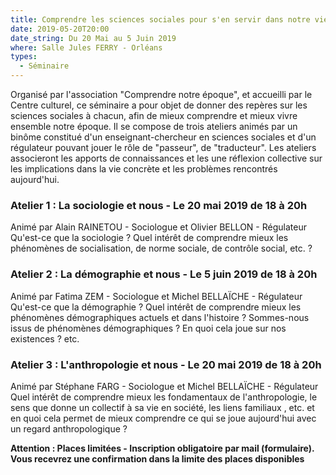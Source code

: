 ```yaml
---
title: Comprendre les sciences sociales pour s'en servir dans notre vie et nos projets
date: 2019-05-20T20:00
date_string: Du 20 Mai au 5 Juin 2019
where: Salle Jules FERRY - Orléans
types:
  - Séminaire
---
```


Organisé par l'association "Comprendre notre époque", et accueilli par le Centre culturel, ce séminaire a pour objet de donner des repères sur les sciences sociales à chacun, afin de mieux comprendre et mieux vivre ensemble notre époque. Il se compose de trois ateliers animés par un binôme constitué d'un enseignant-chercheur en sciences sociales et d'un régulateur pouvant jouer le rôle de "passeur", de "traducteur". Les ateliers associeront les apports de connaissances et les une réflexion collective sur les implications dans la vie concrète et les problèmes rencontrés aujourd'hui.

### Atelier 1 : La sociologie et nous - Le 20 mai 2019 de 18 à 20h 
Animé par Alain RAINETOU - Sociologue et Olivier BELLON - Régulateur
Qu'est-ce que la sociologie ? Quel intérêt de comprendre mieux les phénomènes de socialisation, de norme sociale, de contrôle social, etc. ?

### Atelier 2 : La démographie et nous - Le 5 juin 2019 de 18 à 20h 
Animé par Fatima ZEM - Sociologue et Michel BELLAÏCHE - Régulateur
Qu'est-ce que la démographie ? Quel intérêt de comprendre mieux les phénomènes démographiques actuels et dans l'histoire ? Sommes-nous issus de phénomènes démographiques ? En quoi cela joue sur nos existences ? etc.

### Atelier 3 : L'anthropologie et nous - Le 20 mai 2019 de 18 à 20h 
Animé par Stéphane FARG - Sociologue et Michel BELLAÏCHE - Régulateur
Quel intérêt de comprendre mieux les fondamentaux de l'anthropologie, le sens que donne un collectif à sa vie en société, les liens familiaux , etc. et en quoi cela permet de mieux comprendre ce qui se joue aujourd'hui avec un regard anthropologique ?

__Attention : Places limitées - Inscription obligatoire par mail (formulaire). Vous recevrez une confirmation dans la limite des places disponibles__